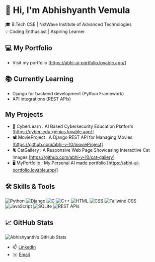 # 👋 Hi, I'm Abhishyanth Vemula

🎓 B.Tech CSE | NxtWave Institute of Advanced Technologies  
💡 Coding Enthusiast | Aspiring Learner  

## 💻 My Portfolio
- Visit my portfolio [https://abhi-ai-portfolio.lovable.app/]

## 📚 Currently Learning
- Django for backend development (Python Framework)
- API integrations (REST APIs)

## My Projects
- 🤖 CyberLearn : AI Based Cybersecurity Education Platform [https://cyber-edu-genius.lovable.app/]
- 📽️ MovieProject : A Django REST API for Managing Movies [https://github.com/abhi-v-10/movieProject]
- 🐈 CatGallery : A Responsive Web Page Showcasing Interactive Cat Images [https://github.com/abhi-v-10/cat-gallery]
- 🖥️ MyPortfolio : My Personal AI made portfolio [https://abhi-ai-portfolio.lovable.app/]

## 🛠️ Skills & Tools
![Python](https://img.shields.io/badge/-Python-3776AB?style=flat&logo=python&logoColor=white)
![Django](https://img.shields.io/badge/-Django-092E20?style=flat&logo=django)
![C](https://img.shields.io/badge/-C-00599C?style=flat&logo=c&logoColor=white)
![C++](https://img.shields.io/badge/-C++-00599C?style=flat&logo=c%2B%2B&logoColor=white)
![HTML](https://img.shields.io/badge/-HTML5-E34F26?style=flat&logo=html5&logoColor=white)
![CSS](https://img.shields.io/badge/-CSS3-1572B6?style=flat&logo=css3)
![Tailwind CSS](https://img.shields.io/badge/-Tailwind%20CSS-38B2AC?style=flat&logo=tailwind-css&logoColor=white)
![JavaScript](https://img.shields.io/badge/-JavaScript-F7DF1E?style=flat&logo=javascript&logoColor=black)
![SQLite](https://img.shields.io/badge/-SQLite-003B57?style=flat&logo=sqlite)
![REST APIs](https://img.shields.io/badge/-REST%20APIs-00C7B7?style=flat&logo=api&logoColor=white)


## 📈 GitHub Stats
![Abhishyanth's GitHub Stats](https://github-readme-stats.vercel.app/api?username=abhi-v-10&show_icons=true&theme=github_dark)

- 📫 [LinkedIn](https://www.linkedin.com/in/abhishyanth-v) 
- ✉️ [Email](mailto:v.abhishyanth118@gmail.com)
